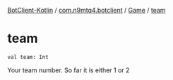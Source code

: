 [BotClient-Kotlin](../../index.md) / [com.n9mtq4.botclient](../index.md) / [Game](index.md) / [team](.)


# team

`val team: Int`

Your team number.
So far it is either 1 or 2



